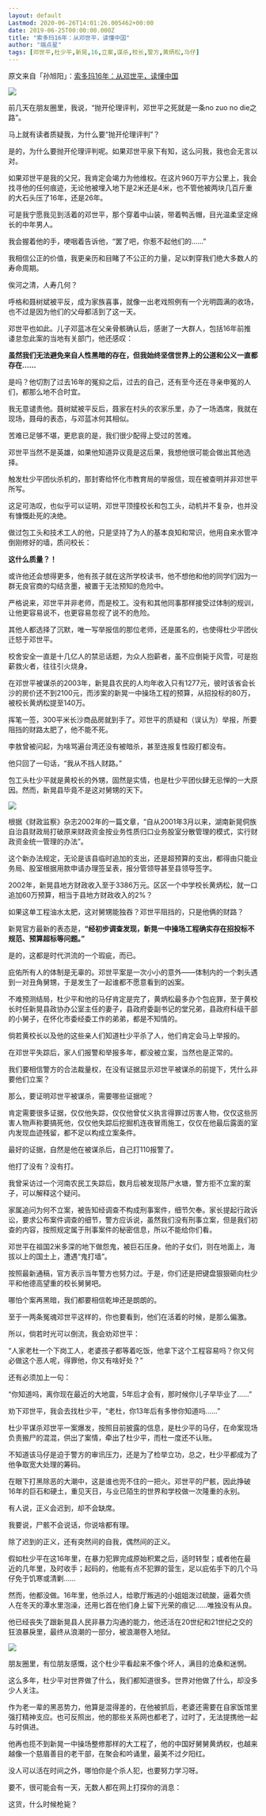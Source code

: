 ```yaml
---
layout: default
Lastmod: 2020-06-26T14:01:26.005462+00:00
date: 2019-06-25T00:00:00.000Z
title: "索多玛16年：从邓世平，读懂中国"
author: "端点星"
tags: [邓世平,杜少平,新晃,16,立案,谋杀,校长,警方,黄炳松,马仔]
---
```


原文来自「孙旭阳」：[索多玛16年：从邓世平，读懂中国](https://mp.weixin.qq.com/s/7fMjL3xkeTaiY2guI-bjhw)

![](https://images.weserv.nl/?url=https%3A//i.loli.net/2019/06/25/5d1222977ec6721247.jpg)

前几天在朋友圈里，我说，“抛开伦理评判，邓世平之死就是一条no zuo no die之路”。

马上就有读者质疑我，为什么要“抛开伦理评判”？

是的，为什么要抛开伦理评判呢。如果邓世平泉下有知，这么问我，我也会无言以对。

如果邓世平是我的父兄，我肯定会竭力为他维权。在这片960万平方公里上，我会找寻他的任何痕迹，无论他被埋入地下是2米还是4米，也不管他被两块几百斤重的大石头压了16年，还是26年。

可是我宁愿我见到活着的邓世平，那个穿着中山装，带着鸭舌帽，目光温柔坚定绵长的中年男人。

我会握着他的手，哽咽着告诉他，“罢了吧，你惹不起他们的……”

我相信公正的价值，我更亲历和目睹了不公正的力量，足以刺穿我们绝大多数人的寿命周期。

俟河之清，人寿几何？

呼格和聂树斌被平反，成为家族喜事，就像一出老戏照例有一个光明圆满的收场，也不过是因为他们的父母都活到了这一天。

邓世平也如此。儿子邓蓝冰在父亲骨骸确认后，感谢了一大群人，包括16年前推诿怠忽此案的当地有关部门，他还感叹：

**虽然我们无法避免来自人性黑暗的存在，但我始终坚信世界上的公道和公义一直都存在……**

是吗？他切割了过去16年的冤抑之后，过去的自己，还有至今还在寻亲申冤的人们，都那么地不合时宜。

我无意谴责他。聂树斌被平反后，聂家在村头的农家乐里，办了一场酒席，我就在现场，聂母的表态，与邓蓝冰何其相似。

苦难已足够不堪，更悲哀的是，我们很少配得上受过的苦难。

邓世平当然不是英雄，如果他知道异议竟是这后果，我想他很可能会做出其他选择。

触发杜少平团伙杀机的，那封寄给怀化市教育局的举报信，现在被查明并非邓世平所写。

这足可浩叹，也似乎可以证明，邓世平顶撞校长和包工头，动机并不复杂，也并没有慷慨赴死的决绝。

做过包工头和技术工人的他，只是坚持了为人的基本良知和常识，他用自来水管冲倒刚修好的墙，质问校长：

**这什么质量？！**

或许他还会想得更多，他有孩子就在这所学校读书，他不想他和他的同学们因为一群无良官商的勾结贪墨，被置于无法预知的危险中。

严格说来，邓世平并非老师，而是校工。没有和其他同事那样接受过体制的规训，让他更容易说不，也更容易忽视了说不的危险。

其他人都选择了沉默，唯一写举报信的那位老师，还是匿名的，也使得杜少平团伙迁怒于邓世平。

校舍安全一直是十几亿人的禁忌话题，为众人抱薪者，虽不应倒毙于风雪，可是抱薪救火者，往往引火烧身。

在邓世平被谋杀的2003年，新晃县农民的人均年收入只有1277元，彼时该省会长沙的房价还不到2100元，而涉案的新晃一中操场工程的预算，从招投标的80万，被校长黄炳松提至140万。

挥笔一签，300平米长沙商品房就到手了。邓世平的质疑和（误认为）举报，所要阻挡的财路太肥了，他不能不死。

李敖曾被问起，为啥骂遍台湾还没有被暗杀，甚至连报复性殴打都没有。

他只回了一句话，“我从不挡人财路。”

包工头杜少平就是黄校长的外甥，固然是实情，也是杜少平团伙肆无忌惮的一大原因。然而，新晃县毕竟不是这对舅甥的天下。

![](https://images.weserv.nl/?url=https%3A//i.loli.net/2019/06/25/5d122299037a238228.jpg)

根据《财政监察》杂志2002年的一篇文章，“自从2001年3月以来，湖南新晃侗族自治县财政局打破原来财政资金按业务性质归口业务股室分散管理的模式，实行财政资金统一管理的办法”。

这个新办法规定，无论是该县临时追加的支出，还是超预算的支出，都得由只能业务局、股室根据用款申请办理签呈表，报分管领导甚至县领导签字。

2002年，新晃县地方财政收入至于3386万元。区区一个中学校长黄炳松，就一口追加60万预算，相当于县地方财政收入的2%？

如果这单工程油水太肥，这对舅甥能独吞？邓世平阻挡的，只是他俩的财路？

新晃官方最新的表态是，**“经初步调查发现，新晃一中操场工程确实存在招投标不规范、预算超标等问题。”**

是的，这都是时代洪流的一个瑕疵，而已。

庇佑所有人的体制是无辜的。邓世平案是一次小小的意外——体制内的一个刺头遇到一对丑角舅甥，于是发生了一起谁都不愿意看到的凶案。

不难预测结局，杜少平和他的马仔肯定是完了，黄炳松最多办个包庇罪，至于黄校长时任新晃县政协办公室主任的妻子，县政府委副书记的堂兄弟，县政府科级干部的小舅子，在怀化市委经委工作的弟弟，都是不知情的。

倘若黄校长以及他的这些亲人们知道杜少平杀了人，他们肯定会马上举报的。

在邓世平失踪后，家人们报警和举报多年，都没被立案，当然也是正常的。

我们要相信警方的合法裁量权，在没有证据显示邓世平被谋杀的前提下，凭什么非要他们立案？

那么，要证明邓世平被谋杀，需要哪些证据呢？

肯定需要很多证据，仅仅他失踪，仅仅他曾仗义执言得罪过厉害人物，仅仅这些厉害人物声称要搞死他，仅仅他失踪后挖掘机连夜冒雨施工，仅仅在他最后露面的室内发现血迹残留，都不足以构成立案条件。

最好的证据，自然是他在被谋杀后，自己打110报警了。

他打了没有？没有打。

我曾采访过一个河南农民工失踪后，数月后被发现陈尸水塘，警方拒不立案的案子，可以解释这个疑问。

家属追问为何不立案，被告知经调查不构成刑事案件，细节欠奉。家长提起行政诉讼，要求公布案件调查的细节，警方应诉说，虽然我们没有刑事立案，但是我们初查的内容，按照规定属于刑事案件的秘密信息，所以不能给你们看。

邓世平在祖国2米多深的地下做怨鬼，被巨石压身。他的子女们，则在地面上，海拔以上的国土上，遭遇“鬼打墙”。

按照最新通稿，官方表示当年警方也努力过。于是，你们还是把键盘狠狠砸向杜少平和他德高望重的校长舅舅吧。

哪怕个案再黑暗，我们都要相信乾坤还是朗朗的。

至于一两条冤魂邓世平这样的，你也要看到，他们在活着的时候，是那么偏激。

所以，倘若时光可以倒流，我会劝邓世平：

“人家老杜一个下岗工人，老婆孩子都等着吃饭，他拿下这个工程容易吗？你又何必做这个恶人呢，得罪他，你又有啥好处？”

还有必须加上一句：

“你知道吗，离你现在最近的大地震，5年后才会有，那时候你儿子早毕业了……”

劝下邓世平，我会去找杜少平，“老杜，你13年后有多惨你知道吗……”

杜少平谋杀邓世平一案爆发，按照目前披露的信息，是杜少平的马仔，在命案现场负责搬尸的混混，供出了案情，牵出了杜少平，而杜一度还不认账。

不知道该马仔是迫于警方的审讯压力，还是为了检举立功，总之，杜少平都成为了他争取宽大处理的筹码。

在眼下打黑除恶的大潮中，这是谁也兜不住的一把火。邓世平的尸骸，因此挣破16年的巨石和硬土，重见天日，与业已陌生的世界和学校做一次隆重的永别。

有人说，正义会迟到，却不会缺席。

我要说，尸骸不会说话，你说啥都有理。

除了迟到的正义，还有突然间的自我，偶然间的正义。

假如杜少平在这16年里，在暴力犯罪完成原始积累之后，适时转型；或者他在最近的几年里，及时收手；起码的，他能有点不犯罪的营生，足以庇佑手下的几个马仔免于饥寒或清剿……

然而，他都没做。16年里，他杀过人，给歌厅叛逃的小姐姐泼过硫酸，逼着欠债人在冬天的潭水里泡澡，还用匕首在他们身上留下光荣的痕记……唯独没有从良。

他已经丧失了跟新晃县人民非暴力沟通的能力，他还活在20世纪和21世纪之交的狂浪暴戾里，最终从浪潮的一部分，被浪潮卷入地狱。

![](https://images.weserv.nl/?url=https%3A//i.loli.net/2019/06/25/5d12229a5e03b18261.jpg)

朋友圈里，有位朋友感慨，这个杜少平看起来不像个坏人，满目的沧桑和迷惘。

这么多年，杜少平对世界做了什么，我们都知道很多。世界对他做了什么，却没多少人关注。

作为老一辈的黑恶势力，他算是混得差的，在他被抓后，老婆还需要在自家饭馆里强打精神支应。也可反照出，他的那些关系网也都老了，过时了，无法提携他一起与时俱进。

他再也揽不到新晃一中操场整修那样的大工程了，他的中国好舅舅黄炳权，也越来越像一个慈眉善目的老干部，在聚会和吟诵里，最美不过夕阳红。

没人可以活在时间之外，哪怕你是个杀人犯，也要努力学习呀。

要不，很可能会有一天，无数人都在网上打探你的消息：

这货，什么时候枪毙？

